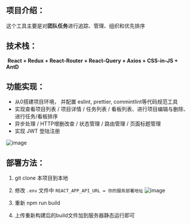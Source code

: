 ## 项目介绍：

​	这个工具主要是对**团队任务**进行追踪、管理、组织和优先排序

## 技术栈：

​	**React + Redux + React-Router + React-Query +  Axios + CSS-in-JS + AntD**

## 功能实现：

- 从0搭建项目环境， 并配置 eslint, prettier, commintlint等代码规范工具
- 实现查看项目列表 / 项目详情 / 任务列表 / 看板列表、进行项目编辑与删除、进行任务/看板排序
- 异步处理 / HTTP增删改查 / 状态管理 / 路由管理 / ⻚⾯标题管理 
- 实现 JWT 登陆注册

![image](https://github.com/kkkhs/jira/assets/141250392/bca7526c-aa10-4013-8d2b-f63414e586d5)


## 部署方法：

1.  git clone 本项目到本地

2. 修改 `.env` 文件中 `REACT_APP_API_URL = 你的服务部署地址`
   ![image](https://github.com/kkkhs/jira/assets/141250392/18ea98ac-7184-489f-8056-442d4775d530)

3. 重新 npm run build

4. 上传重新构建后的build文件加到服务器静态运行即可

	
